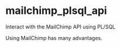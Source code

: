 # mailchimp_plsql_api
Interact with the MailChimp API using PL/SQL

Using MailChimp has many advantages.
